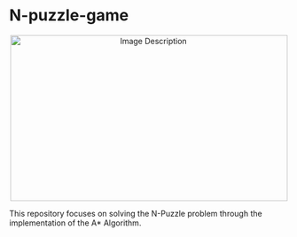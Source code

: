 # N-puzzle-game

<p align="center">
  <img src="N.jpeg" alt="Image Description" width="500" height="300">
</p>


This repository focuses on solving the N-Puzzle problem through the implementation of the A* Algorithm. 
